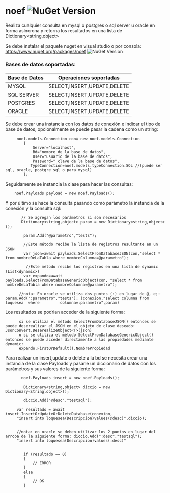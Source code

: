 # noef  ![NuGet Version](http://img.shields.io/static/v1?label=Arsoftcr&message=La%20mejor%20tecnología&color=blue)

Realiza cualquier consulta  en mysql o postgres o sql server u oracle en forma asíncrona y retorna los resultados en una lista de Dictionary<string,object>


Se debe instalar el paquete nuget en visual studio o por consola: https://www.nuget.org/packages/noef  ![NuGet Version](http://img.shields.io/static/v1?label=Nuget&message=3.0.1&color=blue)

### Bases de datos soportadas:

|Base de Datos|Operaciones soportadas|
| ------------------- | ------------------- |
|MYSQL|SELECT,INSERT,UPDATE,DELETE|
|SQL SERVER|SELECT,INSERT,UPDATE,DELETE|
|POSTGRES|SELECT,INSERT,UPDATE,DELETE|
|ORACLE|SELECT,INSERT,UPDATE,DELETE|


Se debe crear una instancia con los datos de conexión e indicar el tipo de base de datos, opcionalmente se puede pasar la cadena como un string:
  
         noef.models.Connection con= new noef.models.Connection
            {
                Server="localhost",
                Bd="nombre de la base de datos",
                User="usuario de la base de datos",
                Password=" clave de la base de datos",
               TypeConnection=noef.models.typeConnection.SQL //(puede ser sql, oracle, postgre sql o para mysql)
            };

      
 Seguidamente se instancia la clase para hacer las consultas:
 
        noef.Payloads payload = new noef.Payloads();
        
        
Y por último se hace la consulta pasando como parámetro la instancia de la conexión y la consulta sql:

           // Se agregan los parámetros si son necesarios
           Dictionary<string,object> param = new Dictionary<string,object>();

            param.Add("@parametro","tests");
            
            //Este método recibe la lista de registros resultante en un JSON
            var json=await payloads.SelectFromDatabaseJSON(con,"select * from nombreDeLaTabla where nombreColumna=@parametro");
             
             //Este método recibe los registros en una lista de dynamic (List<dynamic>)
            var expando=await payloads.SelectFromDatabaseGenericObject(con, "select * from nombreDeLaTabla where nombreColumna=@parametro");
            
          //nota: En oracle se utiliza dos puntos (:) en lugar de @, ej: param.Add(":parametro","tests"); (conexion,"select columna from loquesea  where         columna=:parametro",param)
   
Los resultados se podrian acceder de la siguiente forma:

          si se utiliza el método SelectFromDatabaseJSON() entonces se puede deserealizar el JSON en el objeto de clase deseado: JsonConvert.DeserealizeObject<T>(json)
          o si se utiliza el método SelectFromDatabaseGenericObject() entonces se puede acceder directamente a las propiedades mediante dynamic:
          expando.FirstOrDefault().NombrePropiedad
          
Para realizar un insert,update o delete a la bd se necesita crear una instancia de la clase Payloads y pasarle un diccionario de datos con los parámetros y sus valores de la siguiente forma:


           noef.Payloads insert = new noef.Payloads();

            Dictionary<string,object> diccio = new Dictionary<string,object>();

            diccio.Add("@desc","testsql");

         var resultado = await insert.InsertOrUpdateOrDeleteDatabase(conexion,
         "insert into loquesea(Descripcion)values(@desc)",diccio);
         
         
         //nota: en oracle se deben utilizar los 2 puntos en lugar del arroba de la siguiente forma: diccio.Add(":desc","testsql");
         "insert into loquesea(Descripcion)values(:desc)"
                  

            if (resultado == 0)
            {
                // ERROR
            }
            else
            {
                // OK
            }
          
          
          
     
          
       
